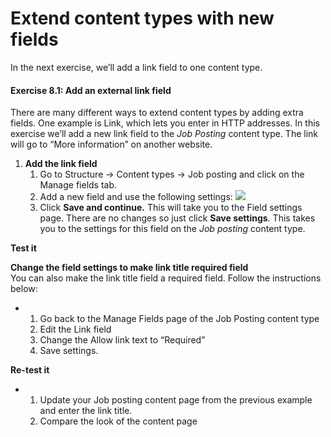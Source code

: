 # Extend content types with new fields



In the next exercise, we’ll add a link field to one content type.

#### **Exercise 8.1:** Add an external link field

There are many different ways to extend content types by adding extra fields. One example is Link, which lets you enter in HTTP addresses. In this exercise we’ll add a new link field to the _Job Posting_ content type. The link will go to “More information” on another website.

1. **Add the link field**
   1. Go to Structure → Content types → Job posting and click on the Manage fields tab.
   2. Add a new field and use the following settings: ![](../.gitbook/assets/78.png)
   3. Click **Save and continue.** This will take you to the Field settings page. There are no changes so just click **Save settings**_._ This takes you to the settings for this field on the _Job posting_ content type.

**Test it**

**Change the field settings to make link title required field**  
You can also make the link title field a required field. Follow the instructions below:

* 1. Go back to the Manage Fields page of the Job Posting content type
  2. Edit the Link field
  3. Change the Allow link text to “Required”
  4. Save settings.

**Re-test it**

* 1. Update your Job posting content page from the previous example and enter the link title.
  2. Compare the look of the content page

